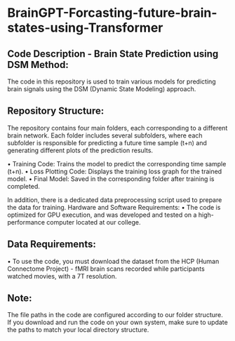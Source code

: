 # BrainGPT-Forcasting-future-brain-states-using-Transformer

## Code Description - Brain State Prediction using DSM Method:
The code in this repository is used to train various models for predicting brain signals using the DSM (Dynamic State Modeling) approach.

## Repository Structure:
The repository contains four main folders, each corresponding to a different brain network.
Each folder includes several subfolders, where each subfolder is responsible for predicting a future time sample (t+n) and generating different plots of the prediction results.

• Training Code: Trains the model to predict the corresponding time sample (t+n).
• Loss Plotting Code: Displays the training loss graph for the trained model.
• Final Model: Saved in the corresponding folder after training is completed.

In addition, there is a dedicated data preprocessing script used to prepare the data for training.
Hardware and Software Requirements:
• The code is optimized for GPU execution, and was developed and tested on a high-performance computer located at our college.

## Data Requirements:
• To use the code, you must download the dataset from the HCP (Human Connectome Project) - fMRI brain scans recorded while participants watched movies, with a 7T resolution.

## Note:
The file paths in the code are configured according to our folder structure.
If you download and run the code on your own system, make sure to update the paths to match your local directory structure.
